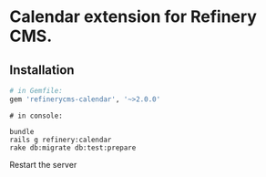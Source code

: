 # Calendar extension for Refinery CMS.

## Installation

```ruby
# in Gemfile:
gem 'refinerycms-calendar', '~>2.0.0'
```

```
# in console:

bundle
rails g refinery:calendar
rake db:migrate db:test:prepare
```

Restart the server
